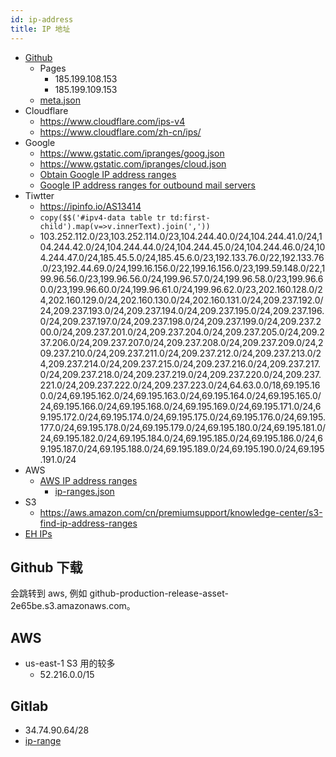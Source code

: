 ```yaml
---
id: ip-address
title: IP 地址
---
```


- [Github](https://docs.github.com/en/free-pro-team@latest/github/authenticating-to-github/about-githubs-ip-addresses)
  - Pages
    - 185.199.108.153
    - 185.199.109.153
  - [meta.json](https://api.github.com/meta)
- Cloudflare
  - https://www.cloudflare.com/ips-v4
  - https://www.cloudflare.com/zh-cn/ips/
- Google
  - https://www.gstatic.com/ipranges/goog.json
  - https://www.gstatic.com/ipranges/cloud.json
  - [Obtain Google IP address ranges](https://support.google.com/a/answer/10026322)
  - [Google IP address ranges for outbound mail servers](https://support.google.com/a/answer/60764)
- Tiwtter
  - https://ipinfo.io/AS13414
  - `copy($$('#ipv4-data table tr td:first-child').map(v=>v.innerText).join(','))`
  - 103.252.112.0/23,103.252.114.0/23,104.244.40.0/24,104.244.41.0/24,104.244.42.0/24,104.244.44.0/24,104.244.45.0/24,104.244.46.0/24,104.244.47.0/24,185.45.5.0/24,185.45.6.0/23,192.133.76.0/22,192.133.76.0/23,192.44.69.0/24,199.16.156.0/22,199.16.156.0/23,199.59.148.0/22,199.96.56.0/23,199.96.56.0/24,199.96.57.0/24,199.96.58.0/23,199.96.60.0/23,199.96.60.0/24,199.96.61.0/24,199.96.62.0/23,202.160.128.0/24,202.160.129.0/24,202.160.130.0/24,202.160.131.0/24,209.237.192.0/24,209.237.193.0/24,209.237.194.0/24,209.237.195.0/24,209.237.196.0/24,209.237.197.0/24,209.237.198.0/24,209.237.199.0/24,209.237.200.0/24,209.237.201.0/24,209.237.204.0/24,209.237.205.0/24,209.237.206.0/24,209.237.207.0/24,209.237.208.0/24,209.237.209.0/24,209.237.210.0/24,209.237.211.0/24,209.237.212.0/24,209.237.213.0/24,209.237.214.0/24,209.237.215.0/24,209.237.216.0/24,209.237.217.0/24,209.237.218.0/24,209.237.219.0/24,209.237.220.0/24,209.237.221.0/24,209.237.222.0/24,209.237.223.0/24,64.63.0.0/18,69.195.160.0/24,69.195.162.0/24,69.195.163.0/24,69.195.164.0/24,69.195.165.0/24,69.195.166.0/24,69.195.168.0/24,69.195.169.0/24,69.195.171.0/24,69.195.172.0/24,69.195.174.0/24,69.195.175.0/24,69.195.176.0/24,69.195.177.0/24,69.195.178.0/24,69.195.179.0/24,69.195.180.0/24,69.195.181.0/24,69.195.182.0/24,69.195.184.0/24,69.195.185.0/24,69.195.186.0/24,69.195.187.0/24,69.195.188.0/24,69.195.189.0/24,69.195.190.0/24,69.195.191.0/24
- AWS
  - [AWS IP address ranges](https://docs.aws.amazon.com/general/latest/gr/aws-ip-ranges.html)
    - [ip-ranges.json](https://ip-ranges.amazonaws.com/ip-ranges.json)
- S3
  - https://aws.amazon.com/cn/premiumsupport/knowledge-center/s3-find-ip-address-ranges
- [EH IPs](https://ehwiki.org/wiki/IPs)

## Github 下载
会跳转到 aws, 例如 github-production-release-asset-2e65be.s3.amazonaws.com。

## AWS
* us-east-1 S3 用的较多
  * 52.216.0.0/15

## Gitlab
* 34.74.90.64/28
* [ip-range](https://docs.gitlab.com/ee/user/gitlab_com/#ip-range)

